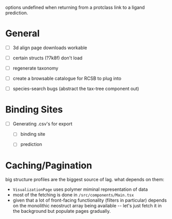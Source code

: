

options undefined  when returning from a protclass link to a ligand prediction.

# General

- [ ] 3d align page downloads workable
- [ ] certain structs (?7k8f) don't load
- [ ] regenerate taxonomy
- [ ] create a browsable catalogue for RCSB to plug into
- [ ] species-search bugs (abstract the tax-tree component out)




# Binding Sites

- [ ] Generating .csv's for export 
	- [ ] binding site
	- [ ] prediction



# Caching/Pagination 

big structure profiles are the biggest source of lag. what depends on them:
- `VisualizationPage` uses polymer miminal representation of data
- most of the fetching is done in `/src/components/Main.tsx`
- given that a lot of front-facing functionality (filters in particular) depends on the monolithic neostruct array being available -- let's just fetch it in the background but populate pages gradually. 
